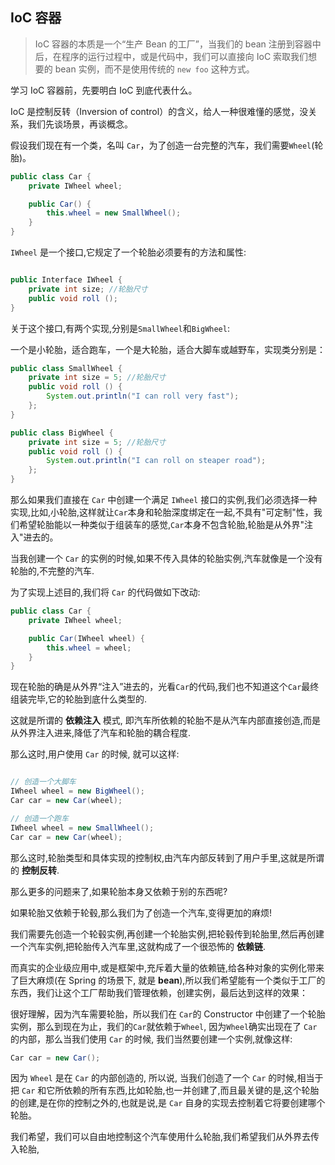 ## IoC 容器
> IoC 容器的本质是一个“生产 Bean 的工厂”，当我们的 bean 注册到容器中后，在程序的运行过程中，或是代码中，我们可以直接向 IoC 索取我们想要的 bean 实例，而不是使用传统的 `new foo` 这种方式。

学习 IoC 容器前，先要明白 IoC 到底代表什么。

IoC 是控制反转（Inversion of control）的含义，给人一种很难懂的感觉，没关系，我们先谈场景，再谈概念。

假设我们现在有一个类，名叫 `Car`，为了创造一台完整的汽车，我们需要`Wheel`(轮胎)。

```java
public class Car {
    private IWheel wheel;

    public Car() {
        this.wheel = new SmallWheel();
    }
}
```

`IWheel` 是一个接口,它规定了一个轮胎必须要有的方法和属性: 

```java

public Interface IWheel {
    private int size; //轮胎尺寸
    public void roll ();
}

```

关于这个接口,有两个实现,分别是`SmallWheel`和`BigWheel`:

一个是小轮胎，适合跑车，一个是大轮胎，适合大脚车或越野车，实现类分别是：

```java
public class SmallWheel {
    private int size = 5; //轮胎尺寸
    public void roll () {
        System.out.println("I can roll very fast");
    };
}
```

```java
public class BigWheel {
    private int size = 5; //轮胎尺寸
    public void roll () {
        System.out.println("I can roll on steaper road");
    };
}
```

那么如果我们直接在 `Car` 中创建一个满足 `IWheel` 接口的实例,我们必须选择一种实现,比如,小轮胎,这样就让`Car`本身和轮胎深度绑定在一起,不具有"可定制"性，我们希望轮胎能以一种类似于组装车的感觉,`Car`本身不包含轮胎,轮胎是从外界"注入"进去的。

当我创建一个 `Car` 的实例的时候,如果不传入具体的轮胎实例,汽车就像是一个没有轮胎的,不完整的汽车.

为了实现上述目的,我们将 `Car` 的代码做如下改动:

```java
public class Car {
    private IWheel wheel;

    public Car(IWheel wheel) {
        this.wheel = wheel;
    }
}
```

现在轮胎的确是从外界“注入”进去的，光看`Car`的代码,我们也不知道这个`Car`最终组装完毕,它的轮胎到底什么类型的.

这就是所谓的 **依赖注入** 模式, 即汽车所依赖的轮胎不是从汽车内部直接创造,而是从外界注入进来,降低了汽车和轮胎的耦合程度.

那么这时,用户使用 `Car` 的时候, 就可以这样:

```java

// 创造一个大脚车
IWheel wheel = new BigWheel();
Car car = new Car(wheel);

// 创造一个跑车
IWheel wheel = new SmallWheel();
Car car = new Car(wheel);

```

那么这时,轮胎类型和具体实现的控制权,由汽车内部反转到了用户手里,这就是所谓的 **控制反转**.

那么更多的问题来了,如果轮胎本身又依赖于别的东西呢?

如果轮胎又依赖于轮毂,那么我们为了创造一个汽车,变得更加的麻烦!

我们需要先创造一个轮毂实例,再创建一个轮胎实例,把轮毂传到轮胎里,然后再创建一个汽车实例,把轮胎传入汽车里,这就构成了一个很恐怖的 **依赖链**.

而真实的企业级应用中,或是框架中,充斥着大量的依赖链,给各种对象的实例化带来了巨大麻烦(在 Spring 的场景下, 就是 **bean**),所以我们希望能有一个类似于工厂的东西，我们让这个工厂帮助我们管理依赖，创建实例，最后达到这样的效果：








很好理解，因为汽车需要轮胎，所以我们在 `Car`的 Constructor 中创建了一个轮胎实例，那么到现在为止，我们的`Car`就依赖于`Wheel`, 因为`Wheel`确实出现在了 `Car` 的内部，那么当我们使用 `Car` 的时候, 我们当然要创建一个实例,就像这样:

```java
Car car = new Car();
```

因为 `Wheel` 是在 `Car` 的内部创造的, 所以说, 当我们创造了一个 `Car` 的时候,相当于把 `Car` 和它所依赖的所有东西,比如轮胎,也一并创建了,而且最关键的是,这个轮胎的创建,是在你的控制之外的,也就是说,是 `Car` 自身的实现去控制着它将要创建哪个轮胎。

我们希望，我们可以自由地控制这个汽车使用什么轮胎,我们希望我们从外界去传入轮胎,